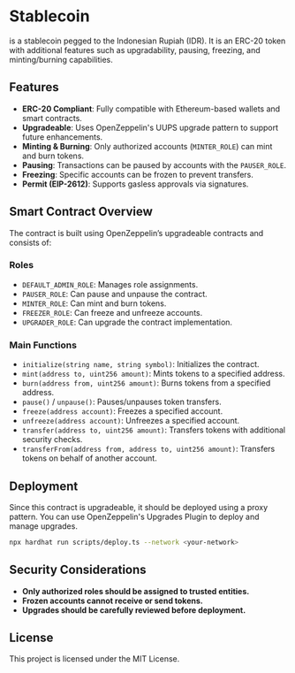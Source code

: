 # Stablecoin

 is a stablecoin pegged to the Indonesian Rupiah (IDR). It is an ERC-20 token with additional features such as upgradability, pausing, freezing, and minting/burning capabilities.

## Features

- **ERC-20 Compliant**: Fully compatible with Ethereum-based wallets and smart contracts.
- **Upgradeable**: Uses OpenZeppelin's UUPS upgrade pattern to support future enhancements.
- **Minting & Burning**: Only authorized accounts (`MINTER_ROLE`) can mint and burn tokens.
- **Pausing**: Transactions can be paused by accounts with the `PAUSER_ROLE`.
- **Freezing**: Specific accounts can be frozen to prevent transfers.
- **Permit (EIP-2612)**: Supports gasless approvals via signatures.

## Smart Contract Overview

The  contract is built using OpenZeppelin’s upgradeable contracts and consists of:

### Roles

- `DEFAULT_ADMIN_ROLE`: Manages role assignments.
- `PAUSER_ROLE`: Can pause and unpause the contract.
- `MINTER_ROLE`: Can mint and burn tokens.
- `FREEZER_ROLE`: Can freeze and unfreeze accounts.
- `UPGRADER_ROLE`: Can upgrade the contract implementation.

### Main Functions

- `initialize(string name, string symbol)`: Initializes the contract.
- `mint(address to, uint256 amount)`: Mints tokens to a specified address.
- `burn(address from, uint256 amount)`: Burns tokens from a specified address.
- `pause()` / `unpause()`: Pauses/unpauses token transfers.
- `freeze(address account)`: Freezes a specified account.
- `unfreeze(address account)`: Unfreezes a specified account.
- `transfer(address to, uint256 amount)`: Transfers tokens with additional security checks.
- `transferFrom(address from, address to, uint256 amount)`: Transfers tokens on behalf of another account.

## Deployment

Since this contract is upgradeable, it should be deployed using a proxy pattern. You can use OpenZeppelin's Upgrades Plugin to deploy and manage upgrades.

```sh
npx hardhat run scripts/deploy.ts --network <your-network>
```

## Security Considerations

- **Only authorized roles should be assigned to trusted entities.**
- **Frozen accounts cannot receive or send tokens.**
- **Upgrades should be carefully reviewed before deployment.**

## License

This project is licensed under the MIT License.
